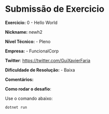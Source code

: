 # Submissão de Exercicio

**Exercicio:** 0 - Hello World

**Nickname:** newh2

**Nível Técnico:** - Pleno

**Empresa:** - FuncionalCorp

**Twitter**: https://twitter.com/GuiXavierFaria

**Dificuldade de Resolução:** - Baixa

**Comentários:** 

**Como rodar o desafio**: 

Use o comando abaixo: 
```bash
dotnet run
```